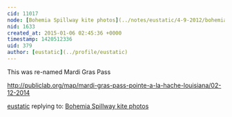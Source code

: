 ```yaml
---
cid: 11017
node: [Bohemia Spillway kite photos](../notes/eustatic/4-9-2012/bohemia-spillway-kite-photos)
nid: 1633
created_at: 2015-01-06 02:45:36 +0000
timestamp: 1420512336
uid: 379
author: [eustatic](../profile/eustatic)
---
```


This was re-named Mardi Gras Pass 

http://publiclab.org/map/mardi-gras-pass-pointe-a-la-hache-louisiana/02-12-2014



[eustatic](../profile/eustatic) replying to: [Bohemia Spillway kite photos](../notes/eustatic/4-9-2012/bohemia-spillway-kite-photos)

